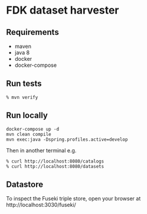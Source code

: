 # FDK dataset harvester

## Requirements
- maven
- java 8
- docker
- docker-compose

## Run tests
```
% mvn verify
```

## Run locally
```
docker-compose up -d
mvn clean compile
mvn exec:java -Dspring.profiles.active=develop
```

Then in another terminal e.g.
```
% curl http://localhost:8080/catalogs
% curl http://localhost:8080/datasets
```

## Datastore
To inspect the Fuseki triple store, open your browser at http://localhost:3030/fuseki/
